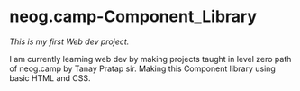 # neog.camp-Component_Library
*This is my first Web dev project.*

I am currently learning web dev by making projects taught in level zero path of neog.camp by Tanay Pratap sir.
Making this Component library using basic HTML and CSS.
